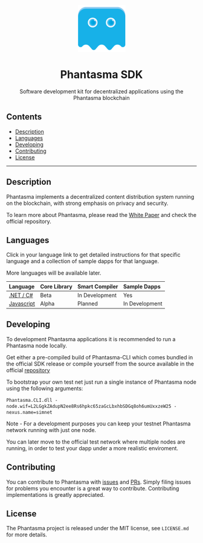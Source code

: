 <p align="center">
  <img
    src="/logo.png"
    width="125px"
  >
</p>

<h1 align="center">Phantasma SDK</h1>

<p align="center">
  Software development kit for decentralized applications using the Phantasma blockchain
</p>

## Contents

- [Description](#description)
- [Languages](#languages)
- [Developing](#developing)
- [Contributing](#contributing)
- [License](#license)

---

## Description

Phantasma implements a decentralized content distribution system running on the blockchain, with strong emphasis on privacy and security.

To learn more about Phantasma, please read the [White Paper](https://phantasma.io/phantasma_whitepaper.pdf) and check the official repository.

## Languages

Click in your language link to get detailed instructions for that specific language and a collection of sample dapps for that language. 

More languages will be available later.

Language 		| Core Library	| Smart Compiler | Sample Dapps
:---------------------- | :------------| :------------| :------------
[.NET / C#](/C#) 		| Beta | In Development | Yes
[Javascript](/JS) 		| Alpha | Planned | In Development |

## Developing

To development Phantasma applications it is recommended to run a Phantasma node locally.

Get either a pre-compiled build of Phantasma-CLI which comes bundled in the official SDK release or compile yourself from the source available in the official [repository](https://github.com/phantasma-io/PhantasmaNode)

To bootstrap your own test net just run a single instance of Phantasma node using the following arguments:
```
Phantasma.CLI.dll -node.wif=L2LGgkZAdupN2ee8Rs6hpkc65zaGcLbxhbSDGq8oh6umUxxzeW25 -nexus.name=simnet
```

Note - For a development purposes you can keep your testnet Phantasma network running with just one node. 

You can later move to the official test network where multiple nodes are running, in order to test your dapp under a more realistic enviroment.

## Contributing

You can contribute to Phantasma with [issues](https://github.com/PhantasmaProtocol/PhantasmaChain/issues) and [PRs](https://github.com/PhantasmaProtocol/PhantasmaChain/pulls). Simply filing issues for problems you encounter is a great way to contribute. Contributing implementations is greatly appreciated.

## License

The Phantasma project is released under the MIT license, see `LICENSE.md` for more details.